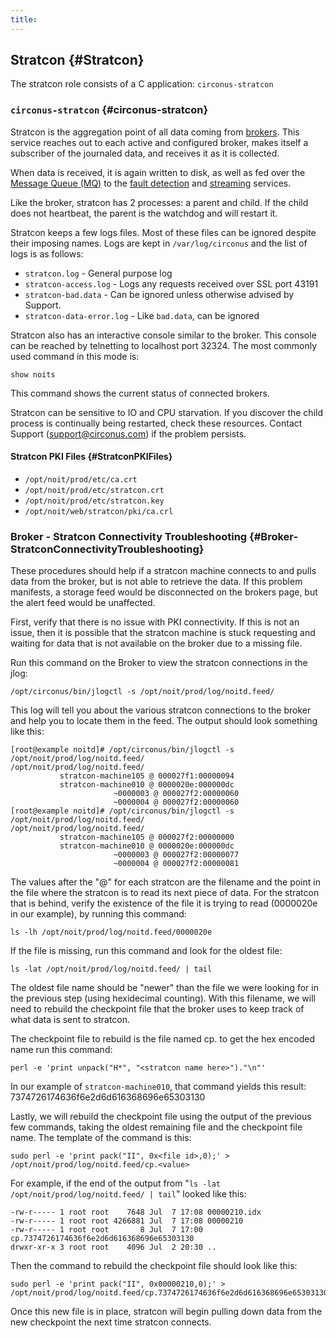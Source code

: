 ```yaml
---
title:
---
```


## Stratcon {#Stratcon}
The stratcon role consists of a C application: `circonus-stratcon`


### `circonus-stratcon` {#circonus-stratcon}
Stratcon is the aggregation point of all data coming from [brokers](/Roles/broker.md).  This service reaches out to each active and configured broker, makes itself a subscriber of the journaled data, and receives it as it is collected.

When data is received, it is again written to disk, as well as fed over the [Message Queue (MQ)](/Roles/mq.md) to the [fault detection](/Roles/fault_detection.md) and [streaming](/Roles/web_stream.md) services.

Like the broker, stratcon has 2 processes: a parent and child.  If the child does not heartbeat, the parent is the watchdog and will restart it.

Stratcon keeps a few logs files. Most of these files can be ignored despite their imposing names. Logs are kept in `/var/log/circonus` and the list of logs is as follows:

 * `stratcon.log` - General purpose log
 * `stratcon-access.log` - Logs any requests received over SSL port 43191
 * `stratcon-bad.data` - Can be ignored unless otherwise advised by Support.
 * `stratcon-data-error.log` - Like `bad.data`, can be ignored

Stratcon also has an interactive console similar to the broker.  This console
can be reached by telnetting to localhost port 32324.  The most commonly used
command in this mode is:
```
show noits
```

This command shows the current status of connected brokers.

Stratcon can be sensitive to IO and CPU starvation.  If you discover the child process is continually being restarted, check these resources.  Contact Support (support@circonus.com) if the problem persists.


#### Stratcon PKI Files {#StratconPKIFiles}
 * `/opt/noit/prod/etc/ca.crt`
 * `/opt/noit/prod/etc/stratcon.crt`
 * `/opt/noit/prod/etc/stratcon.key`
 * `/opt/noit/web/stratcon/pki/ca.crl`


### Broker - Stratcon Connectivity Troubleshooting {#Broker-StratconConnectivityTroubleshooting}
These procedures should help if a stratcon machine connects to and pulls data from the broker, but is not able to retrieve the data. If this problem manifests, a storage feed would be disconnected on the brokers page, but the alert feed would be unaffected.

First, verify that there is no issue with PKI connectivity. If this is not an issue, then it is possible that the stratcon machine is stuck requesting and waiting for data that is not available on the broker due to a missing file.

Run this command on the Broker to view the stratcon connections in the jlog:
```
/opt/circonus/bin/jlogctl -s /opt/noit/prod/log/noitd.feed/
```

This log will tell you about the various stratcon connections to the broker and help you to locate them in the feed. The output should look something like this:
```
[root@example noitd]# /opt/circonus/bin/jlogctl -s /opt/noit/prod/log/noitd.feed/
/opt/noit/prod/log/noitd.feed/
           stratcon-machine105 @ 000027f1:00000094
           stratcon-machine010 @ 0000020e:000000dc
                       ~0000003 @ 000027f2:00000060
                       ~0000004 @ 000027f2:00000060
[root@example noitd]# /opt/circonus/bin/jlogctl -s /opt/noit/prod/log/noitd.feed/
/opt/noit/prod/log/noitd.feed/
           stratcon-machine105 @ 000027f2:00000000
           stratcon-machine010 @ 0000020e:000000dc
                       ~0000003 @ 000027f2:00000077
                       ~0000004 @ 000027f2:00000081
```

The values after the "@" for each stratcon are the filename and the point in the file where the stratcon is to read its next piece of data.  For the stratcon that is behind, verify the existence of the file it is trying to read (0000020e in our example), by running this command:

```
ls -lh /opt/noit/prod/log/noitd.feed/0000020e
```

If the file is missing, run this command and look for the oldest file:
```
ls -lat /opt/noit/prod/log/noitd.feed/ | tail
```

The oldest file name should be "newer" than the file we were looking for in the previous step (using hexidecimal counting).  With this filename, we will need to rebuild the checkpoint file that the broker uses to keep track of what data is sent to stratcon.

The checkpoint file to rebuild is the file named cp.<hex encoded stratcon name> to get the hex encoded name run this command:

```
perl -e 'print unpack("H*", "<stratcon name here>")."\n"'
```

In our example of `stratcon-machine010`, that command yields this result: 7374726174636f6e2d6d616368696e65303130

Lastly, we will rebuild the checkpoint file using the output of the previous few commands, taking the oldest remaining file and the checkpoint file name.  The template of the command is this:
```
sudo perl -e 'print pack("II", 0x<file id>,0);' > /opt/noit/prod/log/noitd.feed/cp.<value>
```

For example, if the end of the output from "`ls -lat /opt/noit/prod/log/noitd.feed/ | tail`" looked like this:
```
-rw-r----- 1 root root    7648 Jul  7 17:08 00000210.idx
-rw-r----- 1 root root 4266881 Jul  7 17:08 00000210
-rw-r----- 1 root root       8 Jul  7 17:00 cp.7374726174636f6e2d6d616368696e65303130
drwxr-xr-x 3 root root    4096 Jul  2 20:30 ..
```

Then the command to rebuild the checkpoint file should look like this:
```
sudo perl -e 'print pack("II", 0x00000210,0);' > /opt/noit/prod/log/noitd.feed/cp.7374726174636f6e2d6d616368696e65303130
```

Once this new file is in place, stratcon will begin pulling down data from the new checkpoint the next time stratcon connects.
